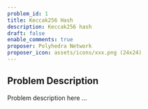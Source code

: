 ```yaml
---
problem_id: 1
title: Keccak256 Hash
description: Keccak256 hash
draft: false
enable_comments: true
proposer: Polyhedra Network
proposer_icon: assets/icons/xxx.png (24x24)
---
```


## Problem Description

Problem description here ...
